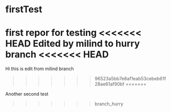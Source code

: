 # firstTest
first repor for testing
<<<<<<< HEAD
Edited by milind to hurry branch
<<<<<<< HEAD
=======
Hi this is edit from milind branch
>>>>>>> 96523a5bb7e8af1eab53cebeb61f28ae61af90bf
=======

Another second test
>>>>>>> branch_hurry
